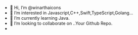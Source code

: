 - 👋 Hi, I’m @winarthaicons
- 👀 I’m interested in  Javascript,C++,Swift,TypeScript,Golang...
- 🌱 I’m currently learning Java.
- 💞️ I’m looking to collaborate on ..Your Github Repo.
-

<!---
winarthaicons/winarthaicons is a ✨ special ✨ repository because its `README.md` (this file) appears on your GitHub profile.
You can click the Preview link to take a look at your changes.
--->

